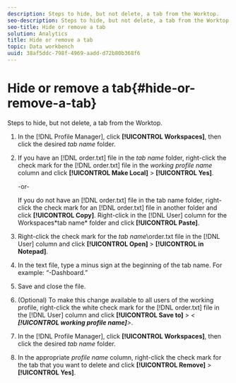 ```yaml
---
description: Steps to hide, but not delete, a tab from the Worktop.
seo-description: Steps to hide, but not delete, a tab from the Worktop.
seo-title: Hide or remove a tab
solution: Analytics
title: Hide or remove a tab
topic: Data workbench
uuid: 38af5ddc-798f-4969-aadd-d72b80b368f6
---
```


# Hide or remove a tab{#hide-or-remove-a-tab}

Steps to hide, but not delete, a tab from the Worktop.

1. In the [!DNL Profile Manager], click **[!UICONTROL Workspaces]**, then click the desired *tab name* folder.
1. If you have an [!DNL order.txt] file in the *tab name* folder, right-click the check mark for the [!DNL order.txt] file in the *working profile name* column and click **[!UICONTROL Make Local]** > **[!UICONTROL Yes]**.

   -or-

   If you do not have an [!DNL order.txt] file in the tab name folder, right-click the check mark for an [!DNL order.txt] file in another folder and click **[!UICONTROL Copy]**. Right-click in the [!DNL User] column for the Workspaces\*tab name* folder and click **[!UICONTROL Paste]**. 

1. Right-click the check mark for the *tab name*\order.txt file in the [!DNL User] column and click **[!UICONTROL Open]** > **[!UICONTROL in Notepad]**.
1. In the text file, type a minus sign at the beginning of the tab name. For example: “-Dashboard.”
1. Save and close the file.
1. (Optional) To make this change available to all users of the working profile, right-click the white check mark for the [!DNL order.txt] file in the [!DNL User] column and click **[!UICONTROL Save to]** > *< **[!UICONTROL working profile name]**>*.

1. In the [!DNL Profile Manager], click **[!UICONTROL Workspaces]**, then click the desired *tab name* folder.
1. In the appropriate *profile name* column, right-click the check mark for the tab that you want to delete and click **[!UICONTROL Remove]** > **[!UICONTROL Yes]**.
